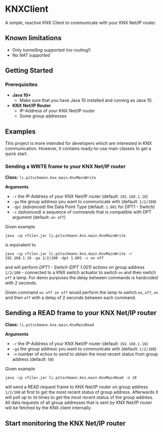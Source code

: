 # KNXClient

A simple, reactive KNX Client to communicate with your KNX Net/IP router.

## Known limitations

* Only *tunnelling* supported (no routing!)
* No *NAT* supported

## Getting Started
 
### Prerequisites

* **Java 10+**
  * Make sure that you have Java 10 installed and running as Java 10.
* **KNX Net/IP Router** 
  * IP-Address of your KNX Net/IP router
  * Some group addresses

## Examples

This project is more intended for developers which are interested in KNX communication.
However, it contains ready-to-use main classes to get a quick start.

### Sending a WRITE frame to your KNX Net/IP router

**Class:** ``li.pitschmann.knx.main.KnxMainWrite``

**Arguments**
* ``-r`` the IP-Address of your KNX Net/IP router (default: ``192.168.1.16``) 
* ``-ga`` the group address you want to communicate with (default: ``1/2/100``)
* ``-dpt`` *(advanced)* the Data Point Type (default: ``1.001`` for DPT1 - Switch)
* ``-c`` *(advanced)* a sequence of commands that is compatible with DPT argument (default: ``on off``)

Given example
````
java -cp <file>.jar li.pitschmann.knx.main.KnxMainWrite
````
is equivalent to
````
java -cp <file>.jar li.pitschmann.knx.main.KnxMainWrite -r 192.168.1.16 -ga 1/2/100 -dpt 1.001 -c on off
````

and will perform *DPT1 - Switch (DPT 1.001)* actions on group address ``1/2/100`` - connected to a KNX switch actuator to switch ``on`` and then switch ``off`` a lamp. For demo purposes the delay between commands is hardcoded with 2 seconds.

Given command ``on off on off`` would perform the lamp to switch ``on``, ``off``, ``on`` and then ``off`` with a delay of 2 seconds between each command.
 
## Sending a READ frame to your KNX Net/IP router

**Class:** ``li.pitschmann.knx.main.KnxMainRead``

**Arguments**
* ``-r`` the IP-Address of your KNX Net/IP router (default: ``192.168.1.16``) 
* ``-ga`` the group address you want to communicate with (default: ``1/2/100``)
* ``-n`` number of echos to send to obtain the most recent status from group address (default: ``50``)

Given example
````
java -cp <file>.jar li.pitschmann.knx.main.KnxMainRead -n 10
````
 will send a *READ* request frame to KNX Net/IP router on group address ``1/2/100`` at first to get the most recent status of group address. Afterwards it will poll up to ``50`` times to get the most recent status of the group address. All data requests of all group addresses that is sent by KNX Net/IP router will be fetched by the KNX client internally.


## Start monitoring the KNX Net/IP router


